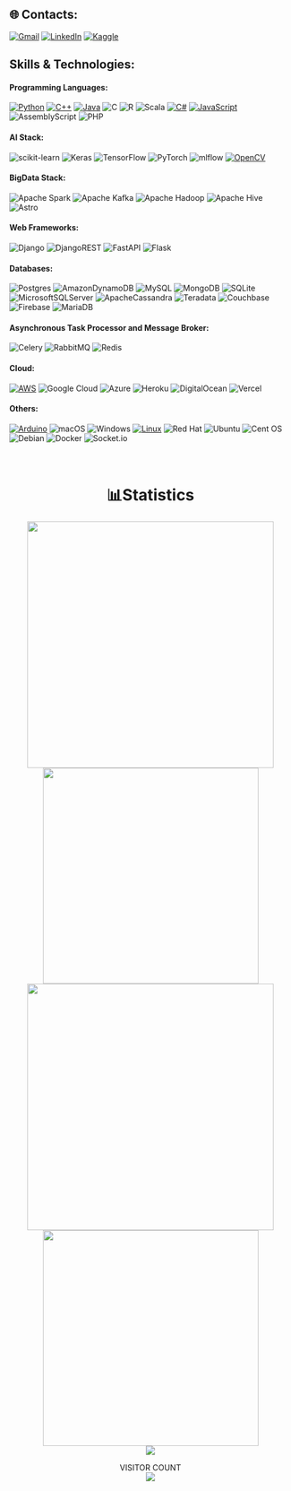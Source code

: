 ## 🌐 Contacts:
[![Gmail](https://img.shields.io/badge/%20-%20Mail-black?color=14171A&labelColor=ef5350&logo=gmail&logoColor=ffffff)](mailto:mobasshirbhuiyan.shagor@gmail.com?subject=From%20GitHub&body=Hi,%20there.%20Found%20you%20from%20GitHub.)
[![LinkedIn](https://img.shields.io/badge/LinkedIn-%230077B5.svg?logo=linkedin&logoColor=white)]([https://linkedin.com/in/hossainalmahdi](https://www.linkedin.com/in/mobasshir-bhuiyan-shagor/))
[![Kaggle](https://img.shields.io/badge/Kaggle-%2320BEFF.svg?logo=Kaggle&logoColor=white)]([https://www.kaggle.com/hossainalmahdi](https://www.kaggle.com/mobasshir))
## Skills & Technologies:
#### Programming Languages:
[![Python](https://img.shields.io/badge/Python-3776AB?style=for-the-badge&logo=python&logoColor=white)]()
[![C++](https://img.shields.io/badge/C++-00599C?style=for-the-badge&logo=c%2B%2B&logoColor=white)]()
[![Java](https://img.shields.io/badge/Java-007396?style=for-the-badge&logo=java&logoColor=white)]()
![C](https://img.shields.io/badge/c-%2300599C.svg?style=for-the-badge&logo=c&logoColor=white)
![R](https://img.shields.io/badge/r-%23276DC3.svg?style=for-the-badge&logo=r&logoColor=white)
![Scala](https://img.shields.io/badge/scala-%23DC322F.svg?style=for-the-badge&logo=scala&logoColor=white)
[![C#](https://img.shields.io/badge/C%23-239120?style=for-the-badge&logo=c-sharp&logoColor=white)]()
[![JavaScript](https://img.shields.io/badge/JavaScript-F7DF1E?style=for-the-badge&logo=javascript&logoColor=black)]()
![AssemblyScript](https://img.shields.io/badge/assembly%20script-%23000000.svg?style=for-the-badge&logo=assemblyscript&logoColor=white)
![PHP](https://img.shields.io/badge/php-%23777BB4.svg?style=for-the-badge&logo=php&logoColor=white)
<!--
![Rust](https://img.shields.io/badge/rust-%23000000.svg?style=for-the-badge&logo=rust&logoColor=white)
![Go](https://img.shields.io/badge/go-%2300ADD8.svg?style=for-the-badge&logo=go&logoColor=white)
![Julia](https://img.shields.io/badge/-Julia-9558B2?style=for-the-badge&logo=julia&logoColor=white)
-->
#### AI Stack:
![scikit-learn](https://img.shields.io/badge/scikit--learn-%23F7931E.svg?style=for-the-badge&logo=scikit-learn&logoColor=white)
![Keras](https://img.shields.io/badge/Keras-%23D00000.svg?style=for-the-badge&logo=Keras&logoColor=white)
![TensorFlow](https://img.shields.io/badge/TensorFlow-%23FF6F00.svg?style=for-the-badge&logo=TensorFlow&logoColor=white)
![PyTorch](https://img.shields.io/badge/PyTorch-%23EE4C2C.svg?style=for-the-badge&logo=PyTorch&logoColor=white)
![mlflow](https://img.shields.io/badge/mlflow-%23d9ead3.svg?style=for-the-badge&logo=numpy&logoColor=blue)
[![OpenCV](https://img.shields.io/badge/OpenCV-5C3EE8?style=for-the-badge&logo=opencv&logoColor=white)]()
#### BigData Stack:
![Apache Spark](https://img.shields.io/badge/Apache%20Spark-FDEE21?style=for-the-badge&logo=apachespark&logoColor=black)
![Apache Kafka](https://img.shields.io/badge/Apache%20Kafka-000?style=for-the-badge&logo=apachekafka)
![Apache Hadoop](https://img.shields.io/badge/Apache%20Hadoop-66CCFF?style=for-the-badge&logo=apachehadoop&logoColor=black)
![Apache Hive](https://img.shields.io/badge/Apache%20Hive-FDEE21?style=for-the-badge&logo=apachehive&logoColor=black)
![Astro](https://img.shields.io/badge/astro-%232C2052.svg?style=for-the-badge&logo=astro&logoColor=white)
#### Web Frameworks:
![Django](https://img.shields.io/badge/django-%23092E20.svg?style=for-the-badge&logo=django&logoColor=white)
![DjangoREST](https://img.shields.io/badge/DJANGO-REST-ff1709?style=for-the-badge&logo=django&logoColor=white&color=ff1709&labelColor=gray)
![FastAPI](https://img.shields.io/badge/FastAPI-005571?style=for-the-badge&logo=fastapi)
![Flask](https://img.shields.io/badge/flask-%23000.svg?style=for-the-badge&logo=flask&logoColor=white)
<!--
![Laravel](https://img.shields.io/badge/laravel-%23FF2D20.svg?style=for-the-badge&logo=laravel&logoColor=white)
![NodeJS](https://img.shields.io/badge/node.js-6DA55F?style=for-the-badge&logo=node.js&logoColor=white)
![Express.js](https://img.shields.io/badge/express.js-%23404d59.svg?style=for-the-badge&logo=express&logoColor=%2361DAFB)
-->
#### Databases:
![Postgres](https://img.shields.io/badge/postgres-%23316192.svg?style=for-the-badge&logo=postgresql&logoColor=white)
![AmazonDynamoDB](https://img.shields.io/badge/Amazon%20DynamoDB-4053D6?style=for-the-badge&logo=Amazon%20DynamoDB&logoColor=white)
![MySQL](https://img.shields.io/badge/mysql-%2300f.svg?style=for-the-badge&logo=mysql&logoColor=white)
![MongoDB](https://img.shields.io/badge/MongoDB-%234ea94b.svg?style=for-the-badge&logo=mongodb&logoColor=white)
![SQLite](https://img.shields.io/badge/sqlite-%2307405e.svg?style=for-the-badge&logo=sqlite&logoColor=white)
![MicrosoftSQLServer](https://img.shields.io/badge/Microsoft%20SQL%20Server-CC2927?style=for-the-badge&logo=microsoft%20sql%20server&logoColor=white)
![ApacheCassandra](https://img.shields.io/badge/cassandra-%231287B1.svg?style=for-the-badge&logo=apache-cassandra&logoColor=white)
![Teradata](https://img.shields.io/badge/Teradata-F37440?style=for-the-badge&logo=teradata&logoColor=white)
![Couchbase](https://img.shields.io/badge/Couchbase-EA2328?style=for-the-badge&logo=couchbase&logoColor=white)
![Firebase](https://img.shields.io/badge/Firebase-039BE5?style=for-the-badge&logo=Firebase&logoColor=white)
![MariaDB](https://img.shields.io/badge/MariaDB-003545?style=for-the-badge&logo=mariadb&logoColor=white)
<!--
#### Virtual Envs and Package Manager:
[![Anaconda](https://img.shields.io/badge/Anaconda-44A833?style=for-the-badge&logo=anaconda&logoColor=white)]()
![Poetry](https://img.shields.io/badge/Poetry-%233B82F6.svg?style=for-the-badge&logo=poetry&logoColor=0B3D8D)
![NPM](https://img.shields.io/badge/NPM-%23CB3837.svg?style=for-the-badge&logo=npm&logoColor=white)
![Yarn](https://img.shields.io/badge/yarn-%232C8EBB.svg?style=for-the-badge&logo=yarn&logoColor=white)
-->
#### Asynchronous Task Processor and Message Broker:
![Celery](https://img.shields.io/badge/celery-%23a9cc54.svg?style=for-the-badge&logo=celery&logoColor=ddf4a4)
![RabbitMQ](https://img.shields.io/badge/Rabbitmq-FF6600?style=for-the-badge&logo=rabbitmq&logoColor=white)
![Redis](https://img.shields.io/badge/redis-%23DD0031.svg?style=for-the-badge&logo=redis&logoColor=white)
#### Cloud:
[![AWS](https://img.shields.io/badge/AWS-232F3E?style=for-the-badge&logo=amazon-aws&logoColor=white)]()
![Google Cloud](https://img.shields.io/badge/GoogleCloud-%234285F4.svg?style=for-the-badge&logo=google-cloud&logoColor=white)
![Azure](https://img.shields.io/badge/azure-%230072C6.svg?style=for-the-badge&logo=microsoftazure&logoColor=white)
![Heroku](https://img.shields.io/badge/heroku-%23430098.svg?style=for-the-badge&logo=heroku&logoColor=white)
![DigitalOcean](https://img.shields.io/badge/DigitalOcean-%230167ff.svg?style=for-the-badge&logo=digitalOcean&logoColor=white)
![Vercel](https://img.shields.io/badge/vercel-%23000000.svg?style=for-the-badge&logo=vercel&logoColor=white)
<!--
![PythonAnywhere](https://img.shields.io/badge/pythonanywhere-%232F9FD7.svg?style=for-the-badge&logo=pythonanywhere&logoColor=151515)
![Cloudflare](https://img.shields.io/badge/Cloudflare-F38020?style=for-the-badge&logo=Cloudflare&logoColor=white)
![Github Pages](https://img.shields.io/badge/github%20pages-121013?style=for-the-badge&logo=github&logoColor=white)
![Firebase](https://img.shields.io/badge/firebase-%23039BE5.svg?style=for-the-badge&logo=firebase)
-->
#### Others:
[![Arduino](https://img.shields.io/badge/Arduino-00979D?style=for-the-badge&logo=arduino&logoColor=white)]()
![macOS](https://img.shields.io/badge/mac%20os-000000?style=for-the-badge&logo=macos&logoColor=F0F0F0)
![Windows](https://img.shields.io/badge/Windows-0078D6?style=for-the-badge&logo=windows&logoColor=white)
[![Linux](https://img.shields.io/badge/Linux-FCC624?style=for-the-badge&logo=linux&logoColor=black)]()
![Red Hat](https://img.shields.io/badge/Red%20Hat-EE0000?style=for-the-badge&logo=redhat&logoColor=white)
![Ubuntu](https://img.shields.io/badge/Ubuntu-E95420?style=for-the-badge&logo=ubuntu&logoColor=white)
![Cent OS](https://img.shields.io/badge/cent%20os-002260?style=for-the-badge&logo=centos&logoColor=F0F0F0)
![Debian](https://img.shields.io/badge/Debian-D70A53?style=for-the-badge&logo=debian&logoColor=white)
![Docker](https://img.shields.io/badge/docker-%230db7ed.svg?style=for-the-badge&logo=docker&logoColor=white)
![Socket.io](https://img.shields.io/badge/Socket.io-black?style=for-the-badge&logo=socket.io&badgeColor=010101)
<br><br><br>

<!--
-->

<!-- ### ✨ Repository Listing ✨

| Artificial Intelligence | Computing | Software Engineering | Miscellaneous |
|-	|-	|- |- |
| [Machine Learning](https://github.com/bhuiyanmobasshir94/Machine-Learning) | [Data Engineering](https://github.com/bhuiyanmobasshir94/Data-Engineering) | [Problem Solving](https://github.com/bhuiyanmobasshir94/Problem-Solving)  | [Research](https://github.com/bhuiyanmobasshir94/Research) |
| [Deep Learning](https://github.com/bhuiyanmobasshir94/Deep-Learning) | Big Data | [Software Engineering Best Practices](https://github.com/bhuiyanmobasshir94/Software-Engineering-Best-Practices) | [Higher Study](https://github.com/bhuiyanmobasshir94/Higher-Study) |
| [Data Science](https://github.com/bhuiyanmobasshir94/Data-Science) | [GIS](https://github.com/bhuiyanmobasshir94/GIS) | [Interview](https://github.com/bhuiyanmobasshir94/Interview) | [Coursera Specializations](https://github.com/bhuiyanmobasshir94/Coursera-Specializations) |
| [Computer Vision](https://github.com/bhuiyanmobasshir94/Computer-Vision) |   | [Testing](https://github.com/bhuiyanmobasshir94/Testing) | [NUS Artificial Intelligence Training](https://github.com/bhuiyanmobasshir94/NUS-Artificial-Intelligence-Training) |
| [Edge / IoT](https://github.com/bhuiyanmobasshir94/Edge-IoT) |  | [Cloud DevOps](https://github.com/bhuiyanmobasshir94/Cloud-DevOps) | [Books](https://github.com/bhuiyanmobasshir94/Books) |
| [NLP / NLU](https://github.com/bhuiyanmobasshir94/Natural-Language-Processing-And-Understanding) | | | |

-->
<h1 align="center">📊Statistics</h1>
<div align="center">
  <img width="440px" src="https://github-readme-stats.vercel.app/api?username=bhuiyanmobasshir94&show_icons=true&theme=dark">
  <img width="385px" src="https://github-readme-stats.anuraghazra1.vercel.app/api/top-langs/?username=bhuiyanmobasshir94&layout=compact&theme=onedark" />
  <img width="440px" src="https://github-readme-activity-graph.vercel.app/graph?username=bhuiyanmobasshir94&theme=github">
  <img width="385px" src="https://github-readme-streak-stats.herokuapp.com/?user=bhuiyanmobasshir94&theme=dark" />
</div>

<div align="center">
 <img src="https://github-profile-trophy.vercel.app/?username=bhuiyanmobasshir94&theme=onedark&row=1)](https://github.com/ryo-ma/github-profile-trophy" />
<p> 
  VISITOR COUNT<br>
  <img src="https://profile-counter.glitch.me/bhuiyanmobasshir94/count.svg" />
</p>
</div>
